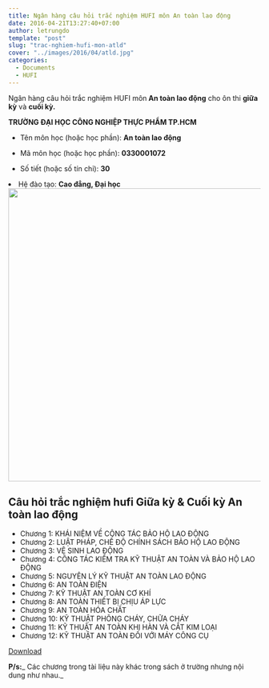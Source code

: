 ```yaml
---
title: Ngân hàng câu hỏi trắc nghiệm HUFI môn An toàn lao động
date: 2016-04-21T13:27:40+07:00
author: letrungdo
template: "post"
slug: "trac-nghiem-hufi-mon-atld"
cover: "../images/2016/04/atld.jpg"
categories:
  - Documents
  - HUFI
---
```

<p style="text-align: left;">
  Ngân hàng câu hỏi trắc nghiệm HUFI môn<strong> An toàn lao động</strong> cho ôn thi <strong>giữa kỳ</strong> và <strong>cuối kỳ.</strong>
</p>

<p style="text-align: left;">
  <b>TRƯỜNG ĐẠI HỌC CÔNG NGHIỆP THỰC PHẨM TP.HCM</b>
</p>

<li style="list-style-type: none;">
  <ul>
    <li style="text-align: left;">
      Tên môn học (hoặc học phần): <b>An toàn lao động</b>
    </li>
  </ul>
</li>

<li style="list-style-type: none;">
  <ul>
    <li style="text-align: left;">
      Mã môn học (hoặc học phần): <b>0330001072</b>
    </li>
  </ul>
</li>

<li style="list-style-type: none;">
  <ul>
    <li style="text-align: left;">
      Số tiết (hoặc số tín chỉ): <b>30</b>
    </li>
  </ul>
</li>

<li style="text-align: left;">
  Hệ đào tạo: <b>Cao đẳng, Đại học</b>
</li>

<img class="aligncenter size-full wp-image-2057" src="/media/2016/04/ATLD.png" alt="" width="1111" height="586" srcset="/media/2016/04/ATLD.png 1111w, /media/2016/04/ATLD-768x405.png 768w" sizes="(max-width: 1111px) 100vw, 1111px" /> 

## Câu hỏi trắc nghiệm hufi Giữa kỳ & Cuối kỳ An toàn lao động

  * Chương 1: KHÁI NIỆM VỀ CÔNG TÁC BẢO HỘ LAO ĐỘNG
  * Chương 2: LUẬT PHÁP, CHẾ ĐỘ CHÍNH SÁCH BẢO HỘ LAO ĐỘNG
  * Chương 3: VỆ SINH LAO ĐỘNG
  * Chương 4: CÔNG TÁC KIỂM TRA KỸ THUẬT AN TOÀN VÀ BẢO HỘ LAO ĐỘNG
  * Chương 5: NGUYÊN LÝ KỸ THUẬT AN TOÀN LAO ĐỘNG
  * Chương 6: AN TOÀN ĐIỆN
  * Chương 7: KỸ THUẬT AN TOÀN CƠ KHÍ
  * Chương 8: AN TOÀN THIẾT BỊ CHỊU ÁP LỰC
  * Chương 9: AN TOÀN HÓA CHẤT
  * Chương 10: KỸ THUẬT PHÕNG CHÁY, CHỮA CHÁY
  * Chương 11: KỸ THUẬT AN TOÀN KHI HÀN VÀ CẮT KIM LOẠI
  * Chương 12: KỸ THUẬT AN TOÀN ĐỐI VỚI MÁY CÔNG CỤ

<a href="/media/2016/04/de-thi-an-toan-lao-dong.pdf" target="_blank" rel="noopener">Download</a>

**P/s:**_ Các chương trong tài liệu này khác trong sách ở trường nhưng nội dung như nhau._
